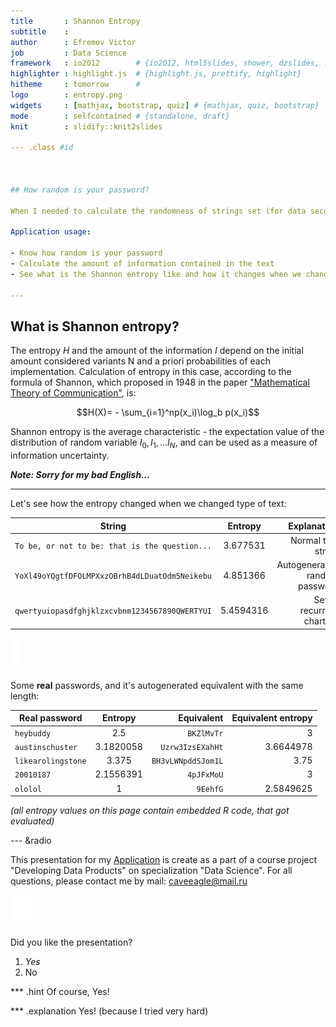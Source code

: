 ```yaml
---
title       : Shannon Entropy
subtitle    : 
author      : Efremov Victor
job         : Data Science
framework   : io2012        # {io2012, html5slides, shower, dzslides, ...}
highlighter : highlight.js  # {highlight.js, prettify, highlight}
hitheme     : tomorrow      #
logo        : entropy.png
widgets     : [mathjax, bootstrap, quiz] # {mathjax, quiz, bootstrap}
mode        : selfcontained # {standalone, draft}
knit        : slidify::knit2slides

--- .class #id 



## How random is your password?

When I needed to calculate the randomness of strings set (for data security tasks), I could not find suitable functions in R, calculating the entropy of string. So I created an R package and application that calculates the entropy [(a measure of information)](https://en.wikipedia.org/wiki/Entropy_%28information_theory%29), based on the analysis of the frequency of occurrence of characters in a block of text.

Application usage:

- Know how random is your password
- Calculate the amount of information contained in the text
- See what is the Shannon entropy like and how it changes when we change the frequency of characters in a string

---
```

## What is Shannon entropy?

The entropy $H$ and the amount of the information $I$ depend on the initial amount considered variants N and a priori probabilities of each implementation. Calculation of entropy in this case, according to the formula of Shannon, which proposed in 1948 in the paper ["Mathematical Theory of Communication"](http://worrydream.com/refs/Shannon%20-%20A%20Mathematical%20Theory%20of%20Communication.pdf), is:

$$H(X)= - \sum_{i=1}^np(x_i)\log_b p(x_i)$$

Shannon entropy is the average characteristic - the expectation value of the distribution of random variable ${I_0, I_1, ... I_N}$, and can be used as a measure of information uncertainty.

**_Note: Sorry for my bad English..._**

---

Let's see how the entropy changed when we changed type of text: 

| String        | Entropy   | Explanation        
| ------------- |:-------------:| -------------:|
| `To be, or not to be: that is the question...`      | 3.677531 | Normal text string
| `YoXl49oYQgtfDFOLMPXxzOBrhB4dLDuatOdm5Neikebu`      | 4.851366 | Autogenerated random password
| `qwertyuiopasdfghjklzxcvbnm1234567890QWERTYUI`      | 5.4594316 | Set of recurrent charters

![](empty.png)

Some **real** passwords, and it's autogenerated equivalent with the same length:

| Real password | Entropy   | Equivalent | Equivalent entropy         
| ------------- |:-------------:| -------------:| -------------:|
| `heybuddy`    | 2.5 | `BKZlMvTr` | 3
| `austinschuster`    | 3.1820058 | `Uzrw3IzsEXahHt` | 3.6644978
| `likearolingstone`    | 3.375 | `BH3vLWNpddSJom1L` | 3.75
| `20010187`    | 2.1556391 | `4pJFxMoU` | 3
| `ololol`    | 1 | `9EehfG` | 2.5849625

*(all entropy values on this page contain embedded R code, that got evaluated)*

--- &radio

This presentation for my [Application](https://caveeagle.shinyapps.io/shinyApp) is create as a part of a course project "Developing Data Products" on specialization "Data Science". For all questions, please contact me by mail: caveeagle@mail.ru

![](empty.png)
![](empty.png)

Did you like the presentation?

1.    _Yes_
2.    No

*** .hint 
Of course, Yes!

*** .explanation 
Yes! (because I tried very hard)






















